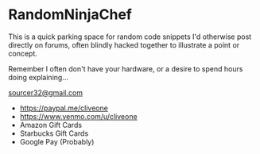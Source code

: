 # RandomNinjaChef

This is a quick parking space for random code snippets I'd otherwise post directly on forums, often blindly hacked together to illustrate a point or concept.

Remember I often don't have your hardware, or a desire to spend hours doing explaining...

 sourcer32@gmail.com
 
 * https://paypal.me/cliveone
 * https://www.venmo.com/u/cliveone
 * Amazon Gift Cards
 * Starbucks Gift Cards
 * Google Pay (Probably)
